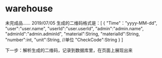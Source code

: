 # warehouse
未完成品……
2019/07/05
生成的二维码格式是：[
	{
		"Time"："yyyy-MM-dd",
		"user":"user.name",
		"userId":"user.userId",
		"admin":"admin.name",
		"adminId":"admin.adminId",
		"material":String,
		"materialId":String,
		"number":int,
		"unit":String, //单位
		"CheckCode":String
	}
]

下一步：解析生成的二维码，记录到数据库里，在页面上展现出来

